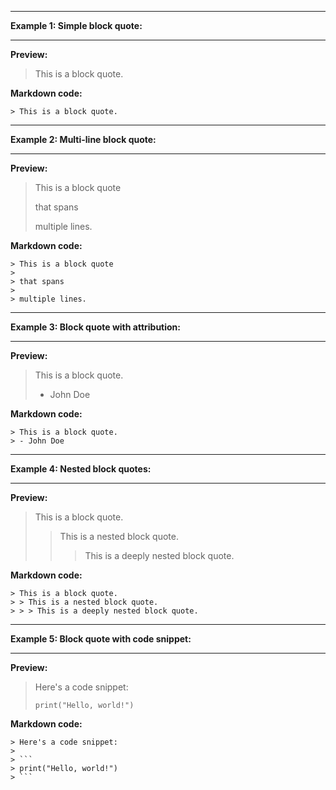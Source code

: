 ___
**Example 1: Simple block quote:**
___

**Preview:**

> This is a block quote.

**Markdown code:**
```
> This is a block quote.
```
___

**Example 2: Multi-line block quote:**

___

**Preview:**

> This is a block quote
> 
> that spans
>
> multiple lines.

**Markdown code:**
```
> This is a block quote
>
> that spans
>
> multiple lines.
```

___

**Example 3: Block quote with attribution:**

___

**Preview:**

> This is a block quote.
> - John Doe

**Markdown code:**
```
> This is a block quote.
> - John Doe
```
___

**Example 4: Nested block quotes:**

___

**Preview:**

> This is a block quote.
> > This is a nested block quote.
> > > This is a deeply nested block quote.

**Markdown code:**
```
> This is a block quote.
> > This is a nested block quote.
> > > This is a deeply nested block quote.
```

___

**Example 5: Block quote with code snippet:**

___

**Preview:**

> Here's a code snippet:
> 
> ```
> print("Hello, world!")
> ```

**Markdown code:**
```
> Here's a code snippet:
> 
> ```
> print("Hello, world!")
> ```
```
